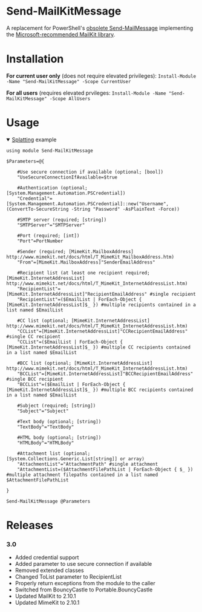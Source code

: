 # Send-MailKitMessage

A replacement for PowerShell's [obsolete Send-MailMessage](https://docs.microsoft.com/en-us/powershell/module/microsoft.powershell.utility/send-mailmessage?view=powershell-7.1#description) implementing the [Microsoft-recommended MailKit library](https://docs.microsoft.com/en-us/dotnet/api/system.net.mail.smtpclient?view=net-5.0#remarks).

# Installation  

**For current user only** (does not require elevated privileges): ```Install-Module -Name "Send-MailKitMessage" -Scope CurrentUser```  
 
**For all users** (requires elevated prvileges: ```Install-Module -Name "Send-MailKitMessage" -Scope AllUsers```  

# Usage

<details open>
 <summary><a href="https://docs.microsoft.com/en-us/powershell/module/microsoft.powershell.core/about/about_splatting?view=powershell-7.1">Splatting</a> example</summary>
  
```
using module Send-MailKitMessage

$Parameters=@{

    #Use secure connection if available (optional; [bool])
    "UseSecureConnectionIfAvailable=$true

    #Authentication (optional; [System.Management.Automation.PSCredential])
    "Credential"=[System.Management.Automation.PSCredential]::new("Username", (ConvertTo-SecureString -String "Password" -AsPlainText -Force))

    #SMTP server (required; [string])
    "SMTPServer"="SMTPServer"

    #Port (required; [int])
    "Port"=PortNumber

    #Sender (required; [MimeKit.MailboxAddress] http://www.mimekit.net/docs/html/T_MimeKit_MailboxAddress.htm)
    "From"=[MimeKit.MailboxAddress]"SenderEmailAddress"

    #Recipient list (at least one recipient required; [MimeKit.InternetAddressList] http://www.mimekit.net/docs/html/T_MimeKit_InternetAddressList.htm)
    "RecipientList"=[MimeKit.InternetAddressList]"RecipientEmailAddress" #single recipient
    "RecipientList"=($EmailList | ForEach-Object { [MimeKit.InternetAddressList]$_ }) #multiple recipients contained in a list named $EmailList

    #CC list (optional; [MimeKit.InternetAddressList] http://www.mimekit.net/docs/html/T_MimeKit_InternetAddressList.htm)
    "CCList"=[MimeKit.InternetAddressList]"CCRecipientEmailAddress" #single CC recipient
    "CCList"=($EmailList | ForEach-Object { [MimeKit.InternetAddressList]$_ }) #multiple CC recipients contained in a list named $EmailList

    #BCC list (optional; [MimeKit.InternetAddressList] http://www.mimekit.net/docs/html/T_MimeKit_InternetAddressList.htm)
    "BCCList"=[MimeKit.InternetAddressList]"BCCRecipientEmailAddress" #single BCC recipient
    "BCCList"=($EmailList | ForEach-Object { [MimeKit.InternetAddressList]$_ }) #multiple BCC recipients contained in a list named $EmailList
    
    #Subject (required; [string])
    "Subject"="Subject"
    
    #Text body (optional; [string])
    "TextBody"="TextBody"
    
    #HTML body (optional; [string])
    "HTMLBody"="HTMLBody"
    
    #Attachment list (optional; [System.Collections.Generic.List[string]] or array)
    "AttachmentList"="AttachmentPath" #single attachment
    "AttachmentList=($AttachmentFilePathList | ForEach-Object { $_ }) #multiple attachment filepaths contained in a list named $AttachmentFilePathList

}

Send-MailKitMessage @Parameters
```
  
</details>




# Releases
### 3.0
* Added credential support
* Added parameter to use secure connection if available
* Removed extended classes
* Changed ToList parameter to RecipientList
* Properly return exceptions from the module to the caller
* Switched from BouncyCastle to Portable.BouncyCastle
* Updated MailKit to 2.10.1
* Updated MimeKit to 2.10.1

